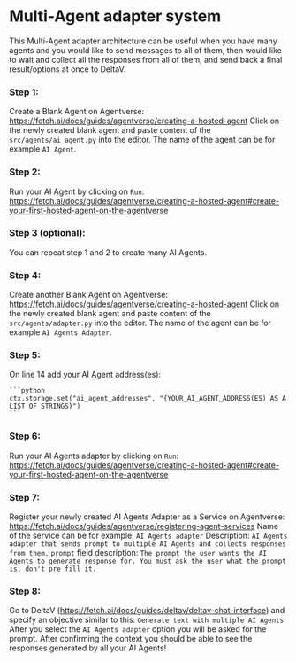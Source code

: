 #  Multi-Agent adapter system

This Multi-Agent adapter architecture can be useful when you have many agents and you would like to send messages to all of them, then would like to wait and collect all the responses from all of them, and send back a final result/options at once to DeltaV.

### Step 1:
Create a Blank Agent on Agentverse:
https://fetch.ai/docs/guides/agentverse/creating-a-hosted-agent
Click on the newly created blank agent and paste content of the `src/agents/ai_agent.py` into the editor.
The name of the agent can be for example `AI Agent`.

### Step 2:
Run your AI Agent by clicking on `Run`:
https://fetch.ai/docs/guides/agentverse/creating-a-hosted-agent#create-your-first-hosted-agent-on-the-agentverse

### Step 3 (optional):
You can repeat step 1 and 2 to create many AI Agents.

### Step 4:
Create another Blank Agent on Agentverse:
https://fetch.ai/docs/guides/agentverse/creating-a-hosted-agent
Click on the newly created blank agent and paste content of the `src/agents/adapter.py` into the editor.
The name of the agent can be for example `AI Agents Adapter`.

### Step 5:
On line 14 add your AI Agent address(es):

    ```python
    ctx.storage.set("ai_agent_addresses", "{YOUR_AI_AGENT_ADDRESS(ES) AS A LIST OF STRINGS}")
    ```

### Step 6:
Run your AI Agents adapter by clicking on `Run`:
https://fetch.ai/docs/guides/agentverse/creating-a-hosted-agent#create-your-first-hosted-agent-on-the-agentverse

### Step 7:
Register your newly created AI Agents Adapter as a Service on Agentverse:
https://fetch.ai/docs/guides/agentverse/registering-agent-services
Name of the service can be for example: `AI Agents adapter`
Description: `AI Agents adapter that sends prompt to multiple AI Agents and collects responses from them.`
`prompt` field description: `The prompt the user wants the AI Agents to generate response for. You must ask the user what the prompt is, don't pre fill it.`

### Step 8:
Go to DeltaV (https://fetch.ai/docs/guides/deltav/deltav-chat-interface)
and specify an objective similar to this: `Generate text with multiple AI Agents`
After you select the `AI Agents adapter` option you will be asked for the prompt.
After confirming the context you should be able to see the responses generated by all your AI Agents!
